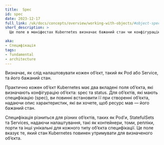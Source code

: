 ```yaml
---
title:  Spec
id: spec
date: 2023-12-17
full_link: /uk/docs/concepts/overview/working-with-objects/#object-spec-and-status
short_description: >
  Це поле в маніфестах Kubernetes визначає бажаний стан чи конфігурацію конкретних обʼєктів Kubernetes.

aka:
- Специфікація
tags:
- fundamental
- architecture
---
```


Визначає, як слід налаштовувати кожен обʼєкт, такий як Pod або Service, та його бажаний стан.

<!--more-->

Практично кожен обʼєкт Kubernetes має два вкладені поля обʼєкта, які визначають конфігурацію обʼєкта: spec та status. Для обʼєктів, які мають специфікацію (spec), ви повинні встановити її при створенні обʼєкта, надаючи опис характеристик, які ви хочете, щоб ресурс мав — його бажаний стан.

Специфікація різниться для різних обʼєктів, таких як Podʼи, StatefulSets та Services, надаючи налаштування, такі як контейнери, томи, репліки, порти та інші унікальні для кожного типу обʼєкта специфікації. Це поле вказує те, який стан Kubernetes повинен утримувати для визначеного обʼєкта.
